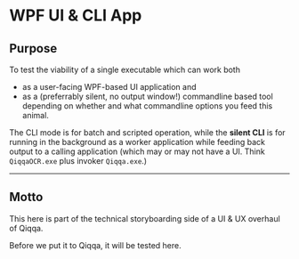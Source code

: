 ﻿# WPF UI & CLI App

## Purpose

To test the viability of a single executable which can work both 
- as a user-facing WPF-based UI application and 
- as a (preferrably silent, no output window!) commandline based tool
depending on whether and what commandline options you feed this animal.

The CLI mode is for batch and scripted operation,
while the **silent CLI** is for running in the background as a worker application 
while feeding back output to a calling application (which may or may not have 
a UI. Think `QiqqaOCR.exe` plus invoker `Qiqqa.exe`.)


---

## Motto

This here is part of the technical storyboarding side of a UI & UX overhaul of Qiqqa.

Before we put it to Qiqqa, it will be tested here.
